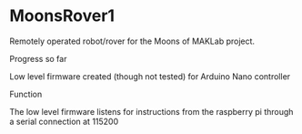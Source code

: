 # MoonsRover1
Remotely operated robot/rover for the Moons of MAKLab project.

Progress so far

Low level firmware created (though not tested) for Arduino Nano controller

Function

The low level firmware listens for instructions from the raspberry pi through a serial connection at 115200

